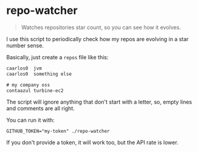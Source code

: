 # repo-watcher

> Watches repositories star count, so you can see how it evolves.

I use this script to periodically check how my repos are evolving in a star
number sense.

Basically, just create a `repos` file like this:

```txt
caarlos0  jvm
caarlos0  something else

# my company oss
contaazul turbine-ec2
```

The script will ignore anything that don't start with a letter, so, empty lines
and comments are all right.

You can run it with:

```console
GITHUB_TOKEN="my-token" ./repo-watcher
```

If you don't provide a token, it will work too, but the API rate is lower.
